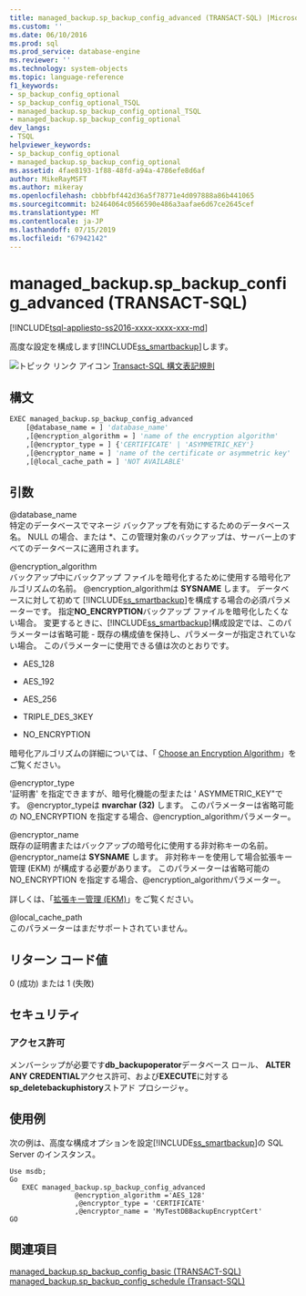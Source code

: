 ```yaml
---
title: managed_backup.sp_backup_config_advanced (TRANSACT-SQL) |Microsoft Docs
ms.custom: ''
ms.date: 06/10/2016
ms.prod: sql
ms.prod_service: database-engine
ms.reviewer: ''
ms.technology: system-objects
ms.topic: language-reference
f1_keywords:
- sp_backup_config_optional
- sp_backup_config_optional_TSQL
- managed_backup.sp_backup_config_optional_TSQL
- managed_backup.sp_backup_config_optional
dev_langs:
- TSQL
helpviewer_keywords:
- sp_backup_config_optional
- managed_backup.sp_backup_config_optional
ms.assetid: 4fae8193-1f88-48fd-a94a-4786efe8d6af
author: MikeRayMSFT
ms.author: mikeray
ms.openlocfilehash: cbbbfbf442d36a5f78771e4d097888a86b441065
ms.sourcegitcommit: b2464064c0566590e486a3aafae6d67ce2645cef
ms.translationtype: MT
ms.contentlocale: ja-JP
ms.lasthandoff: 07/15/2019
ms.locfileid: "67942142"
---
```

# <a name="managed_backupsp_backup_config_advanced-transact-sql"></a>managed_backup.sp_backup_config_advanced (TRANSACT-SQL)
[!INCLUDE[tsql-appliesto-ss2016-xxxx-xxxx-xxx-md](../../includes/tsql-appliesto-ss2016-xxxx-xxxx-xxx-md.md)]

  高度な設定を構成します[!INCLUDE[ss_smartbackup](../../includes/ss-smartbackup-md.md)]します。  
  
 ![トピック リンク アイコン](../../database-engine/configure-windows/media/topic-link.gif "トピック リンク アイコン") [Transact-SQL 構文表記規則](../../t-sql/language-elements/transact-sql-syntax-conventions-transact-sql.md)  
  
## <a name="syntax"></a>構文  
  
```vb  
EXEC managed_backup.sp_backup_config_advanced   
    [@database_name = ] 'database_name'  
    ,[@encryption_algorithm = ] 'name of the encryption algorithm'  
    ,[@encryptor_type = ] {'CERTIFICATE' | 'ASYMMETRIC_KEY'}  
    ,[@encryptor_name = ] 'name of the certificate or asymmetric key'  
    ,[@local_cache_path = ] 'NOT AVAILABLE'  
```  
  
##  <a name="Arguments"></a> 引数  
 @database_name  
 特定のデータベースでマネージ バックアップを有効にするためのデータベース名。 NULL の場合、または *、この管理対象のバックアップは、サーバー上のすべてのデータベースに適用されます。  
  
 @encryption_algorithm  
 バックアップ中にバックアップ ファイルを暗号化するために使用する暗号化アルゴリズムの名前。 @encryption_algorithmは **SYSNAME** します。 データベースに対して初めて [!INCLUDE[ss_smartbackup](../../includes/ss-smartbackup-md.md)]を構成する場合の必須パラメーターです。 指定**NO_ENCRYPTION**バックアップ ファイルを暗号化したくない場合。 変更するときに、[!INCLUDE[ss_smartbackup](../../includes/ss-smartbackup-md.md)]構成設定では、このパラメーターは省略可能 - 既存の構成値を保持し、パラメーターが指定されていない場合。 このパラメーターに使用できる値は次のとおりです。  
  
-   AES_128  
  
-   AES_192  
  
-   AES_256  
  
-   TRIPLE_DES_3KEY  
  
-   NO_ENCRYPTION  
  
 暗号化アルゴリズムの詳細については、「 [Choose an Encryption Algorithm](../../relational-databases/security/encryption/choose-an-encryption-algorithm.md)」をご覧ください。  
  
 @encryptor_type  
 '証明書' を指定できますが、暗号化機能の型または ' ASYMMETRIC_KEY"です。 @encryptor_typeは **nvarchar (32)** します。 このパラメーターは省略可能の NO_ENCRYPTION を指定する場合、@encryption_algorithmパラメーター。  
  
 @encryptor_name  
 既存の証明書またはバックアップの暗号化に使用する非対称キーの名前。 @encryptor_nameは **SYSNAME** します。 非対称キーを使用して場合拡張キー管理 (EKM) が構成する必要があります。 このパラメーターは省略可能の NO_ENCRYPTION を指定する場合、@encryption_algorithmパラメーター。  
  
 詳しくは、「[拡張キー管理 &#40;EKM&#41;](../../relational-databases/security/encryption/extensible-key-management-ekm.md)」をご覧ください。  
  
 @local_cache_path  
 このパラメーターはまだサポートされていません。  
  
## <a name="return-code-value"></a>リターン コード値  
 0 (成功) または 1 (失敗)  
  
## <a name="security"></a>セキュリティ  
  
### <a name="permissions"></a>アクセス許可  
 メンバーシップが必要です**db_backupoperator**データベース ロール、 **ALTER ANY CREDENTIAL**アクセス許可、および**EXECUTE**に対する**sp_deletebackuphistory**ストアド プロシージャ。  
  
## <a name="examples"></a>使用例  
 次の例は、高度な構成オプションを設定[!INCLUDE[ss_smartbackup](../../includes/ss-smartbackup-md.md)]の SQL Server のインスタンス。  
  
```  
Use msdb;  
Go  
   EXEC managed_backup.sp_backup_config_advanced  
                @encryption_algorithm ='AES_128'  
                ,@encryptor_type = 'CERTIFICATE'  
                ,@encryptor_name = 'MyTestDBBackupEncryptCert'  
GO  
```  
  
## <a name="see-also"></a>関連項目  
 [managed_backup.sp_backup_config_basic (TRANSACT-SQL)](../../relational-databases/system-stored-procedures/managed-backup-sp-backup-config-basic-transact-sql.md)   
 [managed_backup.sp_backup_config_schedule &#40;Transact-SQL&#41;](../../relational-databases/system-stored-procedures/managed-backup-sp-backup-config-schedule-transact-sql.md)  
  
  

